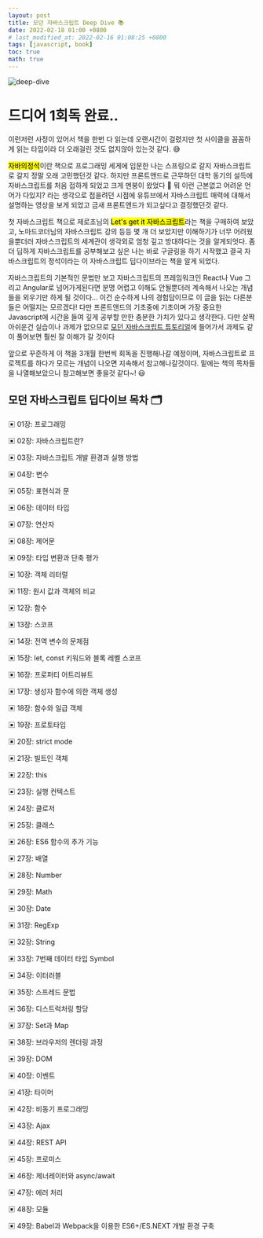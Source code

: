 ```yaml
---
layout: post
title: 모던 자바스크립트 Deep Dive 📚
date: 2022-02-18 01:00 +0800
# last_modified_at: 2022-02-16 01:08:25 +0800
tags: [javascript, book]
toc: true
math: true
---
```


![deep-dive](https://media.vlpt.us/images/hustle-dev/post/9a376a17-0fb6-4689-9553-4e454ce1b3ca/%E1%84%86%E1%85%A9%E1%84%83%E1%85%A5%E1%86%AB%20%E1%84%8C%E1%85%A1%E1%84%87%E1%85%A1%E1%84%89%E1%85%B3%E1%84%8F%E1%85%B3%E1%84%85%E1%85%B5%E1%86%B8%E1%84%90%E1%85%B3.png)

# 드디어 1회독 완료..

이런저런 사정이 있어서 책을 한번 다 읽는데 오랜시간이 걸렸지만 첫 사이클을 꼼꼼하게 읽는 타입이라 더 오래걸린 것도 없지않아 있는것 같다. 😅

<mark>자바의정석</mark>이란 책으로 프로그래밍 세게에 입문한 나는 스프링으로 갈지 자바스크립트로 갈지 정말 오래 고민했던것 같다. 하지만 프론트앤드로 근무하던 대학 동기의 설득에 자바스크립트를 처음 접하게 되었고 크게 멘붕이 왔었다 🥲 뭐 이런 근본없고 어려운 언어가 다있지? 라는 생각으로 접을려던 시점에 유튜브에서 자바스크립트 매력에 대해서 설명하는 영상을 보게 되었고 금새 프론트앤드가 되고싶다고 결정했던것 같다.

첫 자바스크립트 책으로 제로초님의 <mark>Let's get it 자바스크립트</mark>라는 책을 구매하여 보았고, 노마드코더님의 자바스크립트 강의 등등 몇 개 더 보았지만 이해하기가 너무 어려웠을뿐더러 자바스크립트의 세계관이 생각외로 엄청 깊고 방대하다는 것을 알게되엇다. 좀 더 딥하게 자바스크립트를 공부해보고 싶은 나는 바로 구글링을 하기 시작했고 결국 자바스크립트의 정석이라는 이 자바스크립트 딥다이브라는 책을 알게 되었다.

자바스크립트의 기본적인 문법만 보고 자바스크립트의 프레임워크인 React나 Vue 그리고 Angular로 넘어가게된다면 분명 어렵고 이해도 안될뿐더러 계속해서 나오는 개념들을 외우기만 하게 될 것이다... 이건 순수하게 나의 경험담이므로 이 글을 읽는 다른분들은 어떨지는 모르겠다! 다만 프론트앤드의 기초중에 기초이며 가장 중요한 Javascript에 시간을 들여 깊게 공부할 만한 충분한 가치가 있다고 생각한다. 다만 살짝 아쉬운건 실습이나 과제가 없으므로 [모던 자바스크립트 튜토리얼](https://ko.javascript.info/)에 들어가서 과제도 같이 풀어보면 훨씬 잘 이해가 갈 것이다

앞으로 꾸준하게 이 책을 3개월 한번씩 회독을 진행해나갈 예정이며, 자바스크립트로 프로젝트를 하다가 모르는 개념이 나오면 지속해서 참고해나갈것이다. 밑에는 책의 목차들을 나열해보았으니 참고해보면 좋을것 같다~! 😃

## 모던 자바스크립트 딥다이브 목차 🗂️

▣ 01장: 프로그래밍

▣ 02장: 자바스크립트란?

▣ 03장: 자바스크립트 개발 환경과 실행 방법

▣ 04장: 변수

▣ 05장: 표현식과 문

▣ 06장: 데이터 타입

▣ 07장: 연산자

▣ 08장: 제어문

▣ 09장: 타입 변환과 단축 평가

▣ 10장: 객체 리터럴

▣ 11장: 원시 값과 객체의 비교

▣ 12장: 함수

▣ 13장: 스코프

▣ 14장: 전역 변수의 문제점

▣ 15장: let, const 키워드와 블록 레벨 스코프

▣ 16장: 프로퍼티 어트리뷰트

▣ 17장: 생성자 함수에 의한 객체 생성

▣ 18장: 함수와 일급 객체

▣ 19장: 프로토타입

▣ 20장: strict mode

▣ 21장: 빌트인 객체

▣ 22장: this

▣ 23장: 실행 컨텍스트

▣ 24장: 클로저

▣ 25장: 클래스

▣ 26장: ES6 함수의 추가 기능

▣ 27장: 배열

▣ 28장: Number

▣ 29장: Math

▣ 30장: Date

▣ 31장: RegExp

▣ 32장: String

▣ 33장: 7번째 데이터 타입 Symbol

▣ 34장: 이터러블

▣ 35장: 스프레드 문법

▣ 36장: 디스트럭처링 할당

▣ 37장: Set과 Map

▣ 38장: 브라우저의 렌더링 과정

▣ 39장: DOM

▣ 40장: 이벤트

▣ 41장: 타이머

▣ 42장: 비동기 프로그래밍

▣ 43장: Ajax

▣ 44장: REST API

▣ 45장: 프로미스

▣ 46장: 제너레이터와 async/await

▣ 47장: 에러 처리

▣ 48장: 모듈

▣ 49장: Babel과 Webpack을 이용한 ES6+/ES.NEXT 개발 환경 구축
